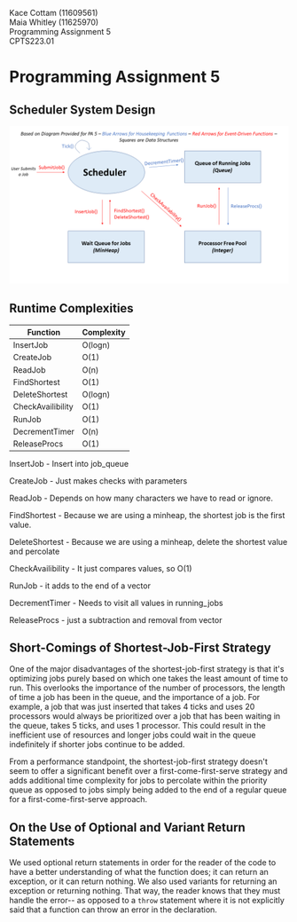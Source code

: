 Kace Cottam (11609561)  
Maia Whitley (11625970)  
Programming Assignment 5  
CPTS223.01  

Programming Assignment 5
===

Scheduler System Design
-----------------------

![](./PA5Figure.png)

Runtime Complexities
--------------------

| Function          | Complexity |
| ----------------- | ---------- |
| InsertJob         | O(logn)    |
| CreateJob         | O(1)       |
| ReadJob           | O(n)       |
| FindShortest      | O(1)       |
| DeleteShortest    | O(logn)    |
| CheckAvailibility | O(1)       |
| RunJob            | O(1)       |
| DecrementTimer    | O(n)       |
| ReleaseProcs      | O(1)       |

InsertJob - Insert into job\_queue

CreateJob - Just makes checks with parameters

ReadJob - Depends on how many characters we have to read or ignore.

FindShortest - Because we are using a minheap, the shortest job is the first value.

DeleteShortest - Because we are using a minheap, delete the shortest value and percolate

CheckAvailibility - It just compares values, so O(1)

RunJob - it adds to the end of a vector

DecrementTimer - Needs to visit all values in running\_jobs

ReleaseProcs - just a subtraction and removal from vector



Short-Comings of Shortest-Job-First Strategy
--------------------------------------------

One of the major disadvantages of the shortest-job-first strategy is that it's optimizing jobs purely based
on which one takes the least amount of time to run. This overlooks the importance of the number of processors, the length of time
a job has been in the queue, and the importance of a job. For example, a job that was just inserted that takes 4 ticks and uses
20 processors would always be prioritized over a job that has been waiting in the queue, takes 5 ticks, and uses 1 processor. 
This could result in the inefficient use of resources and longer jobs could wait in the queue indefinitely if shorter jobs
continue to be added. 

From a performance standpoint, the shortest-job-first strategy doesn't seem to offer a significant benefit over a 
first-come-first-serve strategy and adds additional time complexity for jobs to percolate within the priority queue as 
opposed to jobs simply being added to the end of a regular queue for a first-come-first-serve approach.

On the Use of Optional and Variant Return Statements
----------------------------------------------------
We used optional return statements in order for the reader of the code to have a better
understanding of what the function does; it can return an exception, or it can return nothing.
We also used variants for returning an exception or returning nothing. That way,
the reader knows that they must handle the error-- as opposed to a `throw` statement
where it is not explicitly said that a function can throw an error in the declaration.

